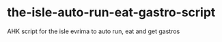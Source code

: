 # the-isle-auto-run-eat-gastro-script
AHK script for the isle evrima to auto run, eat and get gastros
